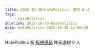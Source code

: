 ```yaml
---
title: 2025-10-30-HatePolitics 違規 0 人
tags:
    - HatePolitics
abbrlink: 2025-10-30-HatePolitics
date: HatePolitics-2025-10-30 12:00:00
---
```

HatePolitics 板 [板規連結](https://www.ptt.cc/bbs/HatePolitics/M.1617115262.A.D60.html)
昨天違規 0 人
